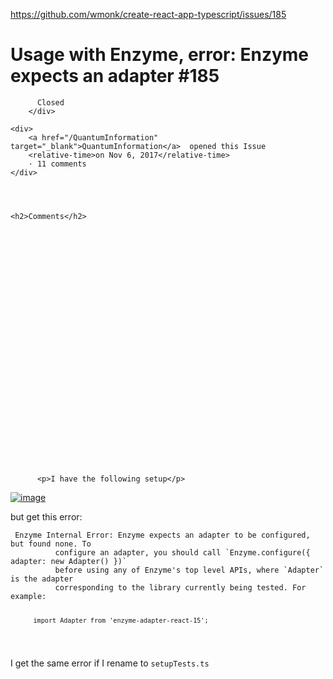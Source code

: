 <a href="https://github.com/wmonk/create-react-app-typescript/issues/185">https://github.com/wmonk/create-react-app-typescript/issues/185</a><div id="articleHeader"><h1>              Usage with Enzyme, error: Enzyme expects an adapter            #185    </h1></div>


  <div>
    <div>
        <div>
          
          Closed
        </div>
    
    <div>
        <a href="/QuantumInformation" target="_blank">QuantumInformation</a>  opened this Issue
        <relative-time>on Nov 6, 2017</relative-time>
        · 11 comments
    </div>
  



    <h2>Comments</h2>
    
      

      

        

          
            




            

  

    



    

      

  
    
      

          <p>I have the following setup</p>
<p><a href="https://user-images.githubusercontent.com/216566/32441178-490e0950-c2ee-11e7-8f0a-69fbdba7d69c.png" target="_blank" class="readableLinkWithLargeImage"><div class="readableLargeImageContainer"><img src="https://user-images.githubusercontent.com/216566/32441178-490e0950-c2ee-11e7-8f0a-69fbdba7d69c.png" alt="image" /></div></a></p>
<p>but get this error:</p>
<pre><code> Enzyme Internal Error: Enzyme expects an adapter to be configured, but found none. To
          configure an adapter, you should call `Enzyme.configure({ adapter: new Adapter() })`
          before using any of Enzyme's top level APIs, where `Adapter` is the adapter
          corresponding to the library currently being tested. For example:

          import Adapter from 'enzyme-adapter-react-15';
</code></pre>
<p>I get the same error if I rename to <code>setupTests.ts</code></p>
      